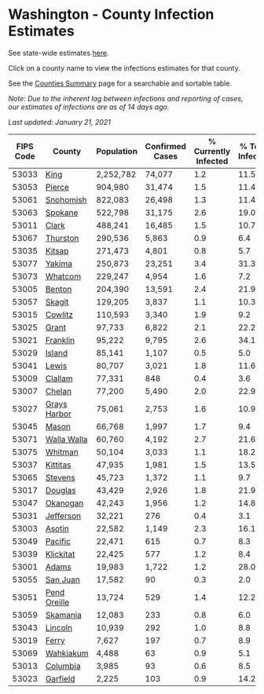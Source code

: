 # Washington - County Infection Estimates

See state-wide estimates [here](/infections/us-wa).

Click on a county name to view the infections estimates for that county.

See the [Counties Summary](/infections/summary-counties) page for a searchable and sortable table.

*Note: Due to the inherent lag between infections and reporting of cases, our estimates of infections are as of 14 days ago.*

*Last updated: January 21, 2021*

|   FIPS Code |                       County |   Population |   Confirmed Cases |   % Currently Infected |   % Total Infected |
|-------------|------------------------------|--------------|-------------------|------------------------|--------------------|
|       53033 |                 [King](king) |    2,252,782 |            74,077 |                    1.2 |               11.5 |
|       53053 |             [Pierce](pierce) |      904,980 |            31,474 |                    1.5 |               11.4 |
|       53061 |       [Snohomish](snohomish) |      822,083 |            26,498 |                    1.3 |               11.4 |
|       53063 |           [Spokane](spokane) |      522,798 |            31,175 |                    2.6 |               19.0 |
|       53011 |               [Clark](clark) |      488,241 |            16,485 |                    1.5 |               10.7 |
|       53067 |         [Thurston](thurston) |      290,536 |             5,863 |                    0.9 |                6.4 |
|       53035 |             [Kitsap](kitsap) |      271,473 |             4,801 |                    0.8 |                5.7 |
|       53077 |             [Yakima](yakima) |      250,873 |            23,251 |                    3.4 |               31.3 |
|       53073 |           [Whatcom](whatcom) |      229,247 |             4,954 |                    1.6 |                7.2 |
|       53005 |             [Benton](benton) |      204,390 |            13,591 |                    2.4 |               21.9 |
|       53057 |             [Skagit](skagit) |      129,205 |             3,837 |                    1.1 |               10.3 |
|       53015 |           [Cowlitz](cowlitz) |      110,593 |             3,340 |                    1.9 |                9.2 |
|       53025 |               [Grant](grant) |       97,733 |             6,822 |                    2.1 |               22.2 |
|       53021 |         [Franklin](franklin) |       95,222 |             9,795 |                    2.6 |               34.1 |
|       53029 |             [Island](island) |       85,141 |             1,107 |                    0.5 |                5.0 |
|       53041 |               [Lewis](lewis) |       80,707 |             3,021 |                    1.8 |               11.6 |
|       53009 |           [Clallam](clallam) |       77,331 |               848 |                    0.4 |                3.6 |
|       53007 |             [Chelan](chelan) |       77,200 |             5,490 |                    2.0 |               22.9 |
|       53027 | [Grays Harbor](grays-harbor) |       75,061 |             2,753 |                    1.6 |               10.9 |
|       53045 |               [Mason](mason) |       66,768 |             1,997 |                    1.7 |                9.4 |
|       53071 |   [Walla Walla](walla-walla) |       60,760 |             4,192 |                    2.7 |               21.6 |
|       53075 |           [Whitman](whitman) |       50,104 |             3,033 |                    1.1 |               18.2 |
|       53037 |         [Kittitas](kittitas) |       47,935 |             1,981 |                    1.5 |               13.5 |
|       53065 |           [Stevens](stevens) |       45,723 |             1,372 |                    1.1 |                9.7 |
|       53017 |           [Douglas](douglas) |       43,429 |             2,926 |                    1.8 |               21.9 |
|       53047 |         [Okanogan](okanogan) |       42,243 |             1,956 |                    1.2 |               14.8 |
|       53031 |       [Jefferson](jefferson) |       32,221 |               276 |                    0.4 |                3.1 |
|       53003 |             [Asotin](asotin) |       22,582 |             1,149 |                    2.3 |               16.1 |
|       53049 |           [Pacific](pacific) |       22,471 |               615 |                    0.7 |                8.3 |
|       53039 |       [Klickitat](klickitat) |       22,425 |               577 |                    1.2 |                8.4 |
|       53001 |               [Adams](adams) |       19,983 |             1,722 |                    1.2 |               28.0 |
|       53055 |         [San Juan](san-juan) |       17,582 |                90 |                    0.3 |                2.0 |
|       53051 | [Pend Oreille](pend-oreille) |       13,724 |               529 |                    1.4 |               12.2 |
|       53059 |         [Skamania](skamania) |       12,083 |               233 |                    0.8 |                6.0 |
|       53043 |           [Lincoln](lincoln) |       10,939 |               292 |                    1.0 |                8.8 |
|       53019 |               [Ferry](ferry) |        7,627 |               197 |                    0.7 |                8.9 |
|       53069 |       [Wahkiakum](wahkiakum) |        4,488 |                63 |                    0.9 |                5.1 |
|       53013 |         [Columbia](columbia) |        3,985 |                93 |                    0.6 |                8.5 |
|       53023 |         [Garfield](garfield) |        2,225 |               103 |                    0.9 |               14.2 |